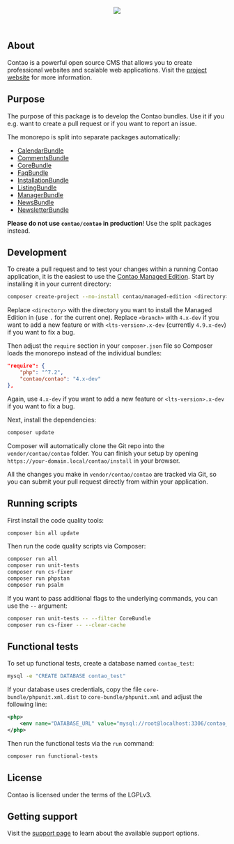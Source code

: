 <p align="center"><img src="https://contao.org/files/contao/logo/contao-logo-corporate.svg"></p>

<p align="center">
<a href="https://github.com/contao/contao/actions"><img src="https://github.com/contao/contao/actions/workflows/ci.yml/badge.svg?branch=4.x" alt></a>
<a href="https://codecov.io/gh/contao/contao"><img src="https://codecov.io/gh/contao/contao/branch/4.x/graph/badge.svg" alt></a>
<a href="https://packagist.org/packages/contao/contao"><img src="https://img.shields.io/packagist/v/contao/contao.svg" alt></a>
</p>

## About

Contao is a powerful open source CMS that allows you to create professional
websites and scalable web applications. Visit the [project website][1] for more
information.

## Purpose

The purpose of this package is to develop the Contao bundles. Use it if you
e.g. want to create a pull request or if you want to report an issue.

The monorepo is split into separate packages automatically:

 * [CalendarBundle](https://github.com/contao/calendar-bundle)
 * [CommentsBundle](https://github.com/contao/comments-bundle)
 * [CoreBundle](https://github.com/contao/core-bundle)
 * [FaqBundle](https://github.com/contao/faq-bundle)
 * [InstallationBundle](https://github.com/contao/installation-bundle)
 * [ListingBundle](https://github.com/contao/listing-bundle)
 * [ManagerBundle](https://github.com/contao/manager-bundle)
 * [NewsBundle](https://github.com/contao/news-bundle)
 * [NewsletterBundle](https://github.com/contao/newsletter-bundle)

**Please do not use `contao/contao` in production**! Use the split packages
instead.

## Development

To create a pull request and to test your changes within a running Contao
application, it is the easiest to use the [Contao Managed Edition][2]. Start by
installing it in your current directory:

```bash
composer create-project --no-install contao/managed-edition <directory> <branch>
```

Replace `<directory>` with the directory you want to install the Managed
Edition in (use `.` for the current one). Replace `<branch>` with `4.x-dev` if
you want to add a new feature or with `<lts-version>.x-dev` (currently
`4.9.x-dev`) if you want to fix a bug.

Then adjust the `require` section in your `composer.json` file so Composer
loads the monorepo instead of the individual bundles:

```json
"require": {
    "php": "^7.2",
    "contao/contao": "4.x-dev"
},
```

Again, use `4.x-dev` if you want to add a new feature or `<lts-version>.x-dev`
if you want to fix a bug.

Next, install the dependencies:

```bash
composer update
```

Composer will automatically clone the Git repo into the `vendor/contao/contao`
folder. You can finish your setup by opening
`https://your-domain.local/contao/install` in your browser.

All the changes you make in `vendor/contao/contao` are tracked via Git, so
you can submit your pull request directly from within your application.

## Running scripts

First install the code quality tools:

```bash
composer bin all update
```

Then run the code quality scripts via Composer:

```bash
composer run all
composer run unit-tests
composer run cs-fixer
composer run phpstan
composer run psalm
```

If you want to pass additional flags to the underlying commands, you can use
the `--` argument:

```bash
composer run unit-tests -- --filter CoreBundle
composer run cs-fixer -- --clear-cache
```

## Functional tests

To set up functional tests, create a database named `contao_test`:

```bash
mysql -e "CREATE DATABASE contao_test"
```

If your database uses credentials, copy the file `core-bundle/phpunit.xml.dist`
to `core-bundle/phpunit.xml` and adjust the following line:

```xml
<php>
    <env name="DATABASE_URL" value="mysql://root@localhost:3306/contao_test" />
</php>
```

Then run the functional tests via the `run` command:

```bash
composer run functional-tests
```

## License

Contao is licensed under the terms of the LGPLv3.

## Getting support

Visit the [support page][3] to learn about the available support options.

[1]: https://contao.org
[2]: https://github.com/contao/managed-edition
[3]: https://contao.org/en/support.html
